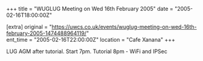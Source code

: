 +++
title = "WUGLUG Meeting on Wed 16th February 2005"
date = "2005-02-16T18:00:00Z"

[extra]
original = "https://uwcs.co.uk/events/wuglug-meeting-on-wed-16th-february-2005-1474488964119/"    
ent_time = "2005-02-16T22:00:00Z"
location = "Cafe Xanana"
+++

LUG AGM after tutorial. Start 7pm. Tutorial 8pm - WiFi and IPSec


